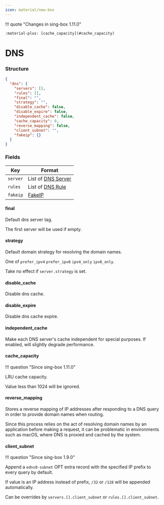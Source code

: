 ```yaml
---
icon: material/new-box
---
```


!!! quote "Changes in sing-box 1.11.0"

    :material-plus: [cache_capacity](#cache_capacity)

# DNS

### Structure

```json
{
  "dns": {
    "servers": [],
    "rules": [],
    "final": "",
    "strategy": "",
    "disable_cache": false,
    "disable_expire": false,
    "independent_cache": false,
    "cache_capacity": 0,
    "reverse_mapping": false,
    "client_subnet": "",
    "fakeip": {}
  }
}

```

### Fields

| Key      | Format                          |
|----------|---------------------------------|
| `server` | List of [DNS Server](./server/) |
| `rules`  | List of [DNS Rule](./rule/)     |
| `fakeip` | [FakeIP](./fakeip/)             |

#### final

Default dns server tag.

The first server will be used if empty.

#### strategy

Default domain strategy for resolving the domain names.

One of `prefer_ipv4` `prefer_ipv6` `ipv4_only` `ipv6_only`.

Take no effect if `server.strategy` is set.

#### disable_cache

Disable dns cache.

#### disable_expire

Disable dns cache expire.

#### independent_cache

Make each DNS server's cache independent for special purposes. If enabled, will slightly degrade performance.

#### cache_capacity

!!! question "Since sing-box 1.11.0"

LRU cache capacity.

Value less than 1024 will be ignored.

#### reverse_mapping

Stores a reverse mapping of IP addresses after responding to a DNS query in order to provide domain names when routing.

Since this process relies on the act of resolving domain names by an application before making a request, it can be
problematic in environments such as macOS, where DNS is proxied and cached by the system.

#### client_subnet

!!! question "Since sing-box 1.9.0"

Append a `edns0-subnet` OPT extra record with the specified IP prefix to every query by default.

If value is an IP address instead of prefix, `/32` or `/128` will be appended automatically.

Can be overrides by `servers.[].client_subnet` or `rules.[].client_subnet`.
